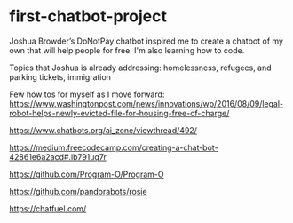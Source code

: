 # first-chatbot-project
Joshua Browder’s DoNotPay chatbot inspired me to create a chatbot of my own that will help people for free. I'm also learning how to code. 

Topics that Joshua is already addressing: homelessness, refugees, and parking tickets, immigration

Few how tos for myself as I move forward: 
https://www.washingtonpost.com/news/innovations/wp/2016/08/09/legal-robot-helps-newly-evicted-file-for-housing-free-of-charge/

https://www.chatbots.org/ai_zone/viewthread/492/

https://medium.freecodecamp.com/creating-a-chat-bot-42861e6a2acd#.lb791uq7r

https://github.com/Program-O/Program-O

https://github.com/pandorabots/rosie

https://chatfuel.com/
